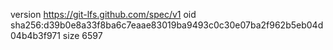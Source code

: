 version https://git-lfs.github.com/spec/v1
oid sha256:d39b0e8a33f8ba6c7eaae83019ba9493c0c30e07ba2f962b5eb04d04b4b3f971
size 6597
